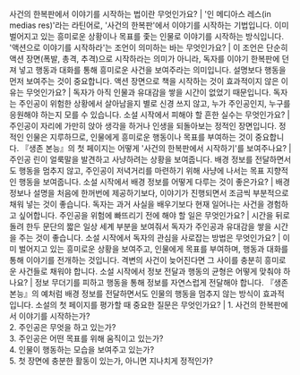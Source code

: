 사건의 한복판에서 이야기를 시작하는 법이란 무엇인가요?	| '인 메디아스 레스(in medias res)'라는 라틴어로, '사건의 한복판'에서 이야기를 시작하는 기법입니다. 이미 벌어지고 있는 흥미로운 상황이나 목표를 좇는 인물로 이야기를 시작하는 방식입니다.
'액션으로 이야기를 시작하라'는 조언이 의미하는 바는 무엇인가요?	| 이 조언은 단순히 액션 장면(폭발, 총격, 추격)으로 시작하라는 의미가 아니라, 독자를 이야기 한복판에 던져 넣고 행동과 대화를 통해 흥미로운 사건을 보여주라는 의미입니다. 설명보다 행동을 먼저 보여주는 것이 중요합니다.
액션 장면으로 책을 시작하는 것이 효과적이지 않은 이유는 무엇인가요?	| 독자가 아직 인물과 유대감을 쌓을 시간이 없었기 때문입니다. 독자는 주인공이 위험한 상황에서 살아남을지 별로 신경 쓰지 않고, 누가 주인공인지, 누구를 응원해야 하는지 모를 수 있습니다.
소설 시작에서 피해야 할 흔한 실수는 무엇인가요?	| 주인공이 자리에 가만히 앉아 생각을 하거나 인생을 되돌아보는 정적인 장면입니다. 정적인 인물은 지루하므로, 인물에게 흥미로운 행동이나 목표를 부여하는 것이 중요합니다.
『생존 본능』의 첫 페이지는 어떻게 '사건의 한복판에서 시작하기'를 보여주나요?	| 주인공 린이 얼룩말을 발견하고 사냥하려는 상황을 보여줍니다. 배경 정보를 전달하면서도 행동을 멈추지 않고, 주인공이 저녁거리를 마련하기 위해 사냥에 나서는 목표 지향적인 행동을 보여줍니다.
소설 시작에서 배경 정보를 어떻게 다루는 것이 좋은가요?	| 배경 정보나 설명을 처음에 한꺼번에 제공하기보다, 이야기가 진행되면서 조금씩 부분적으로 채워 넣는 것이 좋습니다. 독자는 과거 사실을 배우기보다 현재 일어나는 사건을 경험하고 싶어합니다.
주인공을 위험에 빠뜨리기 전에 해야 할 일은 무엇인가요?	| 시간을 뒤로 돌려 한두 문단의 짧은 일상 세계 부분을 보여줘서 독자가 주인공과 유대감을 쌓을 시간을 주는 것이 좋습니다.
소설 시작에서 독자의 관심을 사로잡는 방법은 무엇인가요?	| 이미 벌어지고 있는 흥미로운 상황을 보여주고, 인물에게 목표를 부여하며, 행동과 대화를 통해 이야기를 전개하는 것입니다. 격변의 사건이 늦어진다면 그 사이를 충분히 흥미로운 사건들로 채워야 합니다.
소설 시작에서 정보 전달과 행동의 균형은 어떻게 맞춰야 하나요?	| 정보 무더기를 피하고 행동을 통해 정보를 자연스럽게 전달해야 합니다. 『생존 본능』의 예처럼 배경 정보를 전달하면서도 인물의 행동을 멈추지 않는 방식이 효과적입니다.
소설의 첫 페이지를 평가할 때 중요한 질문은 무엇인가요?	| 1. 사건의 한복판에서 이야기를 시작하는가?<br/>2. 주인공은 무엇을 하고 있는가?<br/>3. 주인공은 어떤 목표를 위해 움직이고 있는가?<br/>4. 인물이 행동하는 모습을 보여주고 있는가?<br/>5. 첫 장면에 충분한 활동이 있는가, 아니면 지나치게 정적인가?